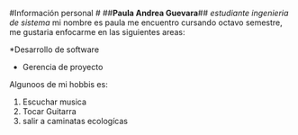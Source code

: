 #Información personal #
##**Paula Andrea Guevara**##
*estudiante ingenieria de sistema*
mi nombre es paula me encuentro cursando octavo semestre,
me gustaria enfocarme en las siguientes areas:

*Desarrollo de software
* Gerencia de proyecto

Algunoos de mi hobbis es:

1. Escuchar musica 
2. Tocar Guitarra
3. salir a caminatas ecologícas





